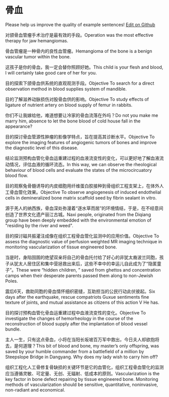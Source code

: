 # 骨血

Please help us improve the quality of example sentences! [Edit on Github](https://github.com/jiyushe/jiyu-example-sentence-source/blob/main/chinese/guxue.md)

<p><span class="chinese">对颌骨血管瘤手术治疗是最有效的手段。</span><span class="english">Operation was the most effective therapy for jaw hemangiomas.</span></p>

<p><span class="chinese">骨血管瘤是一种骨内的良性血管瘤。</span><span class="english">Hemangioma of the bone is a benign vascular tumor within the bone.</span></p>

<p><span class="chinese">这孩子是你的骨血，我一定会替你照顾好她。</span><span class="english">This child is your flesh and blood, I will certainly take good care of her for you.</span></p>

<p><span class="chinese">目的探索下颌骨血供系统的直观观测手段。</span><span class="english">Objective To search for a direct observation method in blood supplies system of mandible.</span></p>

<p><span class="chinese">目的了解滋养动脉损伤对股骨血供的影响。</span><span class="english">Objective To study effects of ligature of nutrient artery on blood supply of femur in rabbits.</span></p>

<p><span class="chinese">你们不让我嫁给他，难道想要让冷家的骨血流落在外吗？</span><span class="english">Do not you make me marry him, absence to let the bone blood of cold house fall in the appearance?</span></p>

<p><span class="chinese">目的探讨骨血管源性肿瘤的影像学特点，旨在提高其诊断水平。</span><span class="english">Objective To explore the imaging features of angiogenic tumors of bones and improve the diagnostic level of this disease.</span></p>

<p><span class="chinese">结论监测预构血管化骨血运重建过程的血液流变性的变化，可以更好地了解血液流动情况，评估血液的循环流态。</span><span class="english">In this way, we can observe the rheological behaviour of blood cells and evaluate the states of the microcircuatory blood flow.</span></p>

<p><span class="chinese">目的观察兔骨髓诱导的内皮细胞用纤维蛋白胶接种到骨组织工程支架上，在体外人工骨血管化效果。</span><span class="english">Objective To observe angiogenesis of induced endothelial cells in demineralized bone matrix scaffold seed by fibrin sealant in vitro.</span></p>

<p><span class="chinese">源于羌人的纳西族，骨血深处弥漫着“逐水草而居”的环境情结，于是，在不经意间创造了世界文化遗产丽江古城。</span><span class="english">Naxi people, originated from the Diqiang group have been deeply embedded with the environmental emotion of "residing by the river and weed".</span></p>

<p><span class="chinese">目的探讨磁共振灌注成像在组织工程骨血管化监测中的应用价值。</span><span class="english">Objective To assess the diagnostic value of perfusion weighted MR imaging technique in monitoring vascularization of tissue engineered bone.</span></p>

<p><span class="chinese">当是时，身陷囹圄的绝望双亲将自己的骨血托付给了好心的非犹太裔波兰同胞，孩子从犹太人居住区和集中营拯救出来后，这些不幸中的幸运儿自此成为了“隐匿童子”。</span><span class="english">These were “hidden children, ” saved from ghettos and concentration camps when their desperate parents passed them along to non-Jewish Poles.</span></p>

<p><span class="chinese">震后6天，救助同胞的骨血情怀细织密缝，互助担当的公民行动此伏彼起。</span><span class="english">Six days after the earthquake, rescue compatriots Guxue sentiments fine texture of joints, and mutual assistance as citizens of this action V He has.</span></p>

<p><span class="chinese">目的探讨预构血管化骨血运重建过程中血液流变性的变化。</span><span class="english">Objective To investigate the changes of hemorheology in the course of the reconstruction of blood supply after the implantation of blood vessel bundle.</span></p>

<p><span class="chinese">主人一生，只有这点骨血，小将在当阳长坂坡百万军中救出，今日夫人却欲抱将去，是何道理？</span><span class="english">This bit of blood and bone, my master’s only offspring, was saved by your humble commander from a battlefield of a million by Steepslope Bridge in Dangyang. Why does my lady wish to carry him off?</span></p>

<p><span class="chinese">组织工程化人工骨修复骨缺损的关键环节是它的血管化，组织工程骨血管化的监测应当遵循灵敏、可定量、无创、无辐射、低成本的原则。</span><span class="english">Vascularization is the key factor in bone defect repairing by tissue engineered bone. Monitoring methods of vascularization should be sensitive, quantitative, noninvasive, non-radiant and economical.</span></p>

